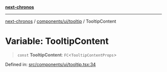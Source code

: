 [**next-chronos**](../../../../README.md)

***

[next-chronos](../../../../README.md) / [components/ui/tooltip](../README.md) / TooltipContent

# Variable: TooltipContent

> `const` **TooltipContent**: `FC`\<`TooltipContentProps`\>

Defined in: [src/components/ui/tooltip.tsx:34](https://github.com/Bababum95/next-chronos/blob/41860730c8dd12c16699269e1eee86402c8d1a9f/src/components/ui/tooltip.tsx#L34)
